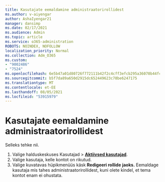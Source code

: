 ```yaml
---
title: Kasutajate eemaldamine administraatorirollidest
ms.author: v-aiyengar
author: AshaIyengar21
manager: dansimp
ms.date: 02/17/2021
ms.audience: Admin
ms.topic: article
ms.service: o365-administration
ROBOTS: NOINDEX, NOFOLLOW
localization_priority: Normal
ms.collection: Adm_O365
ms.custom:
- "9002486"
- "7524"
ms.openlocfilehash: 6e5b47a01d80726f772111b42f2c4cff3efcb295a36070b44fcb6901800e71fb
ms.sourcegitcommit: b5f7da89a650d2915dc652449623c78be6247175
ms.translationtype: MT
ms.contentlocale: et-EE
ms.lasthandoff: 08/05/2021
ms.locfileid: "53915979"
---
```

# <a name="remove-the-users-from-the-admin-roles"></a>Kasutajate eemaldamine administraatorirollidest

Selleks tehke nii.

1. Valige halduskeskuses Kasutajad  >  [**Aktiivsed kasutajad**](https://go.microsoft.com/fwlink/p/?linkid=834822).
1. Valige kasutaja, kelle kontot on rikutud.
1. Valige kuvatavas hüpikmenüüs käsk **Redigeeri rollide** **jaoks.** Eemaldage kasutaja mis tahes administraatorirollidest, kuni olete kindel, et tema kontot enam ei ohustata.


